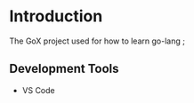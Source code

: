 # Introduction  
The GoX project used for how to learn go-lang ;  

## Development Tools  
- VS Code  
